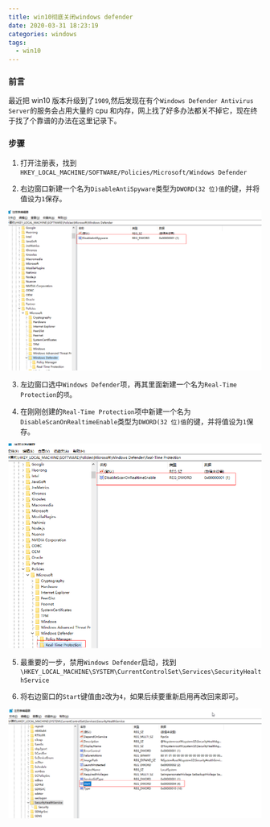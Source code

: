 ```yaml
---
title: win10彻底关闭windows defender
date: 2020-03-31 18:23:19
categories: windows
tags:
  - win10
---
```


### 前言

最近把 win10 版本升级到了`1909`,然后发现在有个`Windows Defender Antivirus Server`的服务会占用大量的 cpu 和内存，网上找了好多办法都关不掉它，现在终于找了个靠谱的办法在这里记录下。

### 步骤

1. 打开注册表，找到`HKEY_LOCAL_MACHINE/SOFTWARE/Policies/Microsoft/Windows Defender`

2. 右边窗口新建一个名为`DisableAntiSpyware`类型为`DWORD(32 位)值`的键，并将值设为`1`保存。

![](win10-disabled-windows-defender/2020-04-01-09-08-58.png)

3. 左边窗口选中`Windows Defender`项，再其里面新建一个名为`Real-Time Protection`的`项`。

4. 在刚刚创建的`Real-Time Protection`项中新建一个名为`DisableScanOnRealtimeEnable`类型为`DWORD(32 位)值`的键，并将值设为`1`保存。

![](win10-disabled-windows-defender/2020-04-01-09-13-01.png)

5. 最重要的一步，禁用`Windows Defender`启动，找到`\HKEY_LOCAL_MACHINE\SYSTEM\CurrentControlSet\Services\SecurityHealthService`

6. 将右边窗口的`Start`键值由`2`改为`4`，如果后续要重新启用再改回来即可。

![](win10-disabled-windows-defender/2020-04-01-09-16-23.png)
